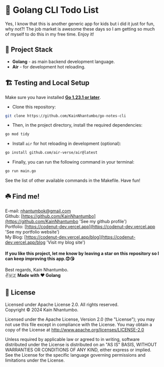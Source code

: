 # 🌟 Golang CLI Todo List

Yes, I know that this is another generic app for kids but i did it just for fun, why not?! The job market is awesome these days so I am getting so much of myself to do this in my free time. Enjoy it!

## 🐾 Project Stack

- **Golang** - as main backend development language.
- **Air** - for development hot reloading.

## 🏗️ Testing and Local Setup

Make sure you have installed [**Go 1.23.1 or later**](https://go.dev/doc/install).

- Clone this repository:

```bash
git clone https://github.com/KainNhantumbo/go-notes-cli
```

- Then, in the project directory, install the required dependencies:

```bash
go mod tidy
```

- Install `air` for hot reloading in development (optional):

```bash
go install github.com/air-verse/air@latest
```

- Finally, you can run the following command in your terminal:

```bash
go run main.go
```

See the list of other available commands in the Makefile. Have fun!

## ☘️ Find me!

E-mail: [nhantumbok@gmail.com](nhantumbok@gmail.com 'Send an e-mail')\
Github: [https://github.com/KainNhantumbo](https://github.com/KainNhantumbo 'See my github profile')\
Portfolio: [https://codenut-dev.vercel.app](https://codenut-dev.vercel.app 'See my portfolio website')\
My Blog: [https://codenut-dev.vercel.app/blog](https://codenut-dev.vercel.app/blog 'Visit my blog site')

#### If you like this project, let me know by leaving a star on this repository so I can keep improving this app.😊😘

Best regards, Kain Nhantumbo.\
✌️🇲🇿 **Made with ❤ Golang**

## 📜 License

Licensed under Apache License 2.0. All rights reserved.\
Copyright &copy; 2024 Kain Nhantumbo.

Licensed under the Apache License, Version 2.0 (the "License"); you may not use this file except in compliance with the License. You may obtain a copy of the License at http://www.apache.org/licenses/LICENSE-2.0

Unless required by applicable law or agreed to in writing, software distributed under the License is distributed on an "AS IS" BASIS, WITHOUT WARRANTIES OR CONDITIONS OF ANY KIND, either express or implied. See the License for the specific language governing permissions and limitations under the License.
